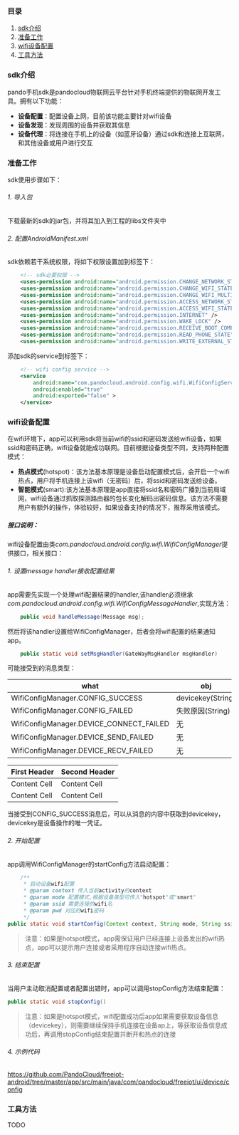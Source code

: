 ### 目录
1. [sdk介绍](#sdk介绍)
2. [准备工作](#准备工作)
3. [wifi设备配置](#wifi设备配置)
4. [工具方法](#工具方法)

### sdk介绍
pando手机sdk是pandocloud物联网云平台针对手机终端提供的物联网开发工具。拥有以下功能：

* **设备配置**：配置设备上网，目前该功能主要针对wifi设备
* **设备发现**：发现周围的设备并获取其信息
* **设备代理**：将连接在手机上的设备（如蓝牙设备）通过sdk和连接上互联网，和其他设备或用户进行交互

### 准备工作
sdk使用步骤如下：
###### 1. 导入包
下载最新的sdk的jar包，并将其加入到工程的libs文件夹中
###### 2. 配置AndroidManifest.xml
sdk依赖若干系统权限，将如下权限设置加到<manifest>标签下：

``` xml
    <!-- sdk必要权限 -->
    <uses-permission android:name="android.permission.CHANGE_NETWORK_STATE" />
    <uses-permission android:name="android.permission.CHANGE_WIFI_STATE" />
    <uses-permission android:name="android.permission.CHANGE_WIFI_MULTICAST_STATE" />
    <uses-permission android:name="android.permission.ACCESS_NETWORK_STATE" />
    <uses-permission android:name="android.permission.ACCESS_WIFI_STATE" />
    <uses-permission android:name="android.permission.INTERNET" />
    <uses-permission android:name="android.permission.WAKE_LOCK" />
    <uses-permission android:name="android.permission.RECEIVE_BOOT_COMPLETED" />
    <uses-permission android:name="android.permission.READ_PHONE_STATE"/>
    <uses-permission android:name="android.permission.WRITE_EXTERNAL_STORAGE"/>
```
添加sdk的service到<application>标签下：

``` xml
    <!-- wifi config service -->
    <service
        android:name="com.pandocloud.android.config.wifi.WifiConfigService"
        android:enabled="true"
        android:exported="false" >
    </service>
```


### wifi设备配置
在wifi环境下，app可以利用sdk将当前wifi的ssid和密码发送给wifi设备，如果ssid和密码正确，wifi设备就能成功联网。目前根据设备类型不同，支持两种配置模式：

* **热点模式**(hotspot)：该方法基本原理是设备启动配置模式后，会开启一个wifi热点，用户将手机连接上该wifi（无密码）后，将ssid和密码发送给设备。
* **智能模式**(smart):该方法基本原理是app直接将ssid名和密码广播到当前局域网，wifi设备通过抓取探测路由器的包长变化解码出密码信息。该方法不需要用户有额外的操作，体验较好，如果设备支持的情况下，推荐采用该模式。

##### 接口说明：
wifi设备配置由类*com.pandocloud.android.config.wifi.WifiConfigManager*提供接口，相关接口：
###### 1. 设置message handler接收配置结果
app需要先实现一个处理wifi配置结果的handler,该handler必须继承*com.pandocloud.android.config.wifi.WifiConfigMessageHandler*,实现方法：

``` java
    public void handleMessage(Message msg);
```

然后将该handler设置给WifiConfigManager，后者会将wifi配置的结果通知app。

``` java
    public static void setMsgHandler(GateWayMsgHandler msgHandler)
```

可能接受到的消息类型：

 | what  | obj |
| ------------- | ------------- |
| WifiConfigManager.CONFIG_SUCCESS  | devicekey(String)  |
| WifiConfigManager.CONFIG_FAILED   |   失败原因(String)   |
| WifiConfigManager.DEVICE_CONNECT_FAILED |  无   |
| WifiConfigManager.DEVICE_SEND_FAILED |  无   |
| WifiConfigManager.DEVICE_RECV_FAILED |  无   |

First Header  | Second Header
------------- | -------------
Content Cell  | Content Cell
Content Cell  | Content Cell

当接受到CONFIG_SUCCESS消息后，可以从消息的内容中获取到devicekey，devicekey是设备操作的唯一凭证。

###### 2. 开始配置
app调用WifiConfigManager的startConfig方法启动配置：

``` java
    /**
	 * 启动设备wifi配置
	 * @param context 传入当前activity的context
	 * @param mode 配置模式,根据设备类型可传入"hotspot"或"smart"
	 * @param ssid 需要连接的wifi名
	 * @param pwd 对应的wifi密码
	 */
public static void startConfig(Context context, String mode, String ssid, String pwd)
```
> 注意：如果是hotspot模式，app需保证用户已经连接上设备发出的wifi热点，app可以提示用户连接或者采用程序自动连接wifi热点。

###### 3. 结束配置
当用户主动取消配置或者配置出错时，app可以调用stopConfig方法结束配置：

``` java
public static void stopConfig()
```
> 注意：如果是hotspot模式，wifi配置成功后app如果需要获取设备信息（devicekey），则需要继续保持手机连接在设备ap上，等获取设备信息成功后，再调用stopConfig结束配置并断开和热点的连接

###### 4. 示例代码

https://github.com/PandoCloud/freeiot-android/tree/master/app/src/main/java/com/pandocloud/freeiot/ui/device/config

### 工具方法
TODO
